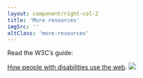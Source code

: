 ```yaml
---
layout: component/right-col-2
title: 'More resources'
imgSrc: ''
altClass: 'more-resources'
---
```


Read the W3C’s guide:

[How people with disabilities use the web](#). <i><img src="/assets/img/external_link-2.svg"/></i>
